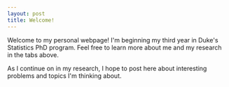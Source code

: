 ```yaml
---
layout: post
title: Welcome!
---
```


Welcome to my personal webpage! I'm beginning my third year in Duke's Statistics PhD program. Feel free to learn more about me and my research in the tabs above. 

As I continue on in my research, I hope to post here about interesting problems and topics I'm thinking about. 
